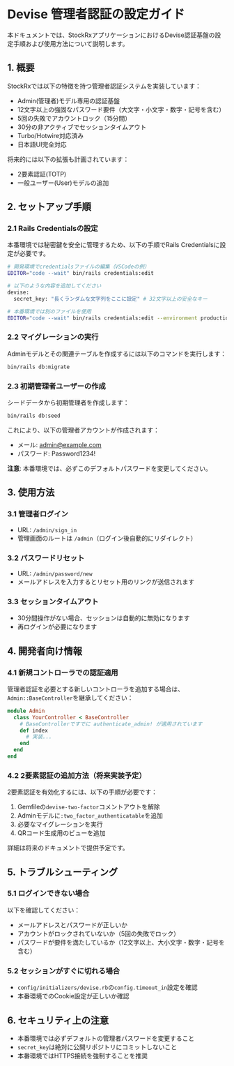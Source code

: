 # Devise 管理者認証の設定ガイド

本ドキュメントでは、StockRxアプリケーションにおけるDevise認証基盤の設定手順および使用方法について説明します。

## 1. 概要

StockRxでは以下の特徴を持つ管理者認証システムを実装しています：

- Admin(管理者)モデル専用の認証基盤
- 12文字以上の強固なパスワード要件（大文字・小文字・数字・記号を含む）
- 5回の失敗でアカウントロック（15分間）
- 30分の非アクティブでセッションタイムアウト
- Turbo/Hotwire対応済み
- 日本語UI完全対応

将来的には以下の拡張も計画されています：

- 2要素認証(TOTP)
- 一般ユーザー(User)モデルの追加

## 2. セットアップ手順

### 2.1 Rails Credentialsの設定

本番環境では秘密鍵を安全に管理するため、以下の手順でRails Credentialsに設定が必要です。

```bash
# 開発環境でcredentialsファイルの編集（VSCodeの例）
EDITOR="code --wait" bin/rails credentials:edit

# 以下のような内容を追加してください
devise:
  secret_key: "長くランダムな文字列をここに設定" # 32文字以上の安全なキー

# 本番環境では別のファイルを使用
EDITOR="code --wait" bin/rails credentials:edit --environment production
```

### 2.2 マイグレーションの実行

Adminモデルとその関連テーブルを作成するには以下のコマンドを実行します：

```bash
bin/rails db:migrate
```

### 2.3 初期管理者ユーザーの作成

シードデータから初期管理者を作成します：

```bash
bin/rails db:seed
```

これにより、以下の管理者アカウントが作成されます：

- メール: admin@example.com
- パスワード: Password1234!

**注意**: 本番環境では、必ずこのデフォルトパスワードを変更してください。

## 3. 使用方法

### 3.1 管理者ログイン

- URL: `/admin/sign_in`
- 管理画面のルートは `/admin`（ログイン後自動的にリダイレクト）

### 3.2 パスワードリセット

- URL: `/admin/password/new`
- メールアドレスを入力するとリセット用のリンクが送信されます

### 3.3 セッションタイムアウト

- 30分間操作がない場合、セッションは自動的に無効になります
- 再ログインが必要になります

## 4. 開発者向け情報

### 4.1 新規コントローラでの認証適用

管理者認証を必要とする新しいコントローラを追加する場合は、`Admin::BaseController`を継承してください：

```ruby
module Admin
  class YourController < BaseController
    # BaseControllerですでに authenticate_admin! が適用されています
    def index
      # 実装...
    end
  end
end
```

### 4.2 2要素認証の追加方法（将来実装予定）

2要素認証を有効化するには、以下の手順が必要です：

1. Gemfileの`devise-two-factor`コメントアウトを解除
2. Adminモデルに`:two_factor_authenticatable`を追加
3. 必要なマイグレーションを実行
4. QRコード生成用のビューを追加

詳細は将来のドキュメントで提供予定です。

## 5. トラブルシューティング

### 5.1 ログインできない場合

以下を確認してください：

- メールアドレスとパスワードが正しいか
- アカウントがロックされていないか（5回の失敗でロック）
- パスワードが要件を満たしているか（12文字以上、大小文字・数字・記号を含む）

### 5.2 セッションがすぐに切れる場合

- `config/initializers/devise.rb`の`config.timeout_in`設定を確認
- 本番環境でのCookie設定が正しいか確認

## 6. セキュリティ上の注意

- 本番環境では必ずデフォルトの管理者パスワードを変更すること
- `secret_key`は絶対に公開リポジトリにコミットしないこと
- 本番環境ではHTTPS接続を強制することを推奨 